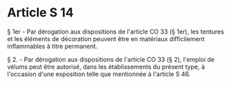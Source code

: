 # Article S 14

§ 1er - Par dérogation aux dispositions de l'article CO 33 (§ 1er), les tentures et les éléments de décoration peuvent être en matériaux difficilement inflammables à titre permanent.

§ 2. - Par dérogation aux dispositions de l'article CO 33 (§ 2), l'emploi de vélums peut être autorisé, dans les établissements du présent type, à l'occasion d'une exposition telle que mentionnée à l'article S 46.
